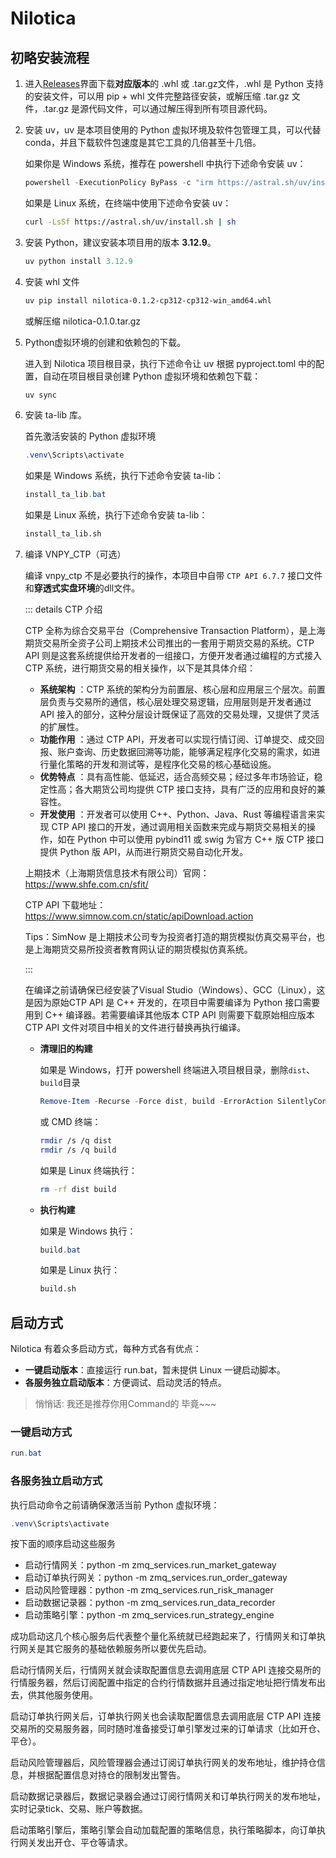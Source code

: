 # Nilotica

## 初略安装流程
1. 进入[Releases](https://github.com/Lumosylva/Nilotica/releases)界面下载**对应版本**的 .whl 或 .tar.gz文件，.whl 是 Python 支持的安装文件，可以用 pip + whl 文件完整路径安装，或解压缩 .tar.gz 文件，.tar.gz 是源代码文件，可以通过解压得到所有项目源代码。

2. 安装 uv，uv 是本项目使用的 Python 虚拟环境及软件包管理工具，可以代替 conda，并且下载软件包速度是其它工具的几倍甚至十几倍。

   如果你是 Windows 系统，推荐在 powershell 中执行下述命令安装 uv：

   ```powershell
   powershell -ExecutionPolicy ByPass -c "irm https://astral.sh/uv/install.ps1 | iex"
   ```

   如果是 Linux 系统，在终端中使用下述命令安装 uv：

   ```bash
   curl -LsSf https://astral.sh/uv/install.sh | sh
   ```

3. 安装 Python，建议安装本项目用的版本 **3.12.9**。

   ```powershell
   uv python install 3.12.9
   ```

4. 安装 whl 文件

   ```bash
   uv pip install nilotica-0.1.2-cp312-cp312-win_amd64.whl
   ```

   或解压缩 nilotica-0.1.0.tar.gz

5. Python虚拟环境的创建和依赖包的下载。

   进入到 Nilotica 项目根目录，执行下述命令让 uv 根据 pyproject.toml 中的配置，自动在项目根目录创建 Python 虚拟环境和依赖包下载：

   ```powershell
   uv sync
   ```

6. 安装 ta-lib 库。

   首先激活安装的 Python 虚拟环境

   ```powershell
   .venv\Scripts\activate
   ```

   如果是 Windows 系统，执行下述命令安装 ta-lib：

   ```powershell
   install_ta_lib.bat
   ```

   如果是 Linux 系统，执行下述命令安装 ta-lib：

   ```bash
   install_ta_lib.sh
   ```

7. 编译 VNPY_CTP（可选）

   编译 vnpy_ctp 不是必要执行的操作，本项目中自带 `CTP API 6.7.7` 接口文件和**穿透式实盘环境**的dll文件。

   ::: details CTP 介绍

   CTP 全称为综合交易平台（Comprehensive Transaction Platform），是上海期货交易所全资子公司上期技术公司推出的一套用于期货交易的系统。CTP API 则是这套系统提供给开发者的一组接口，方便开发者通过编程的方式接入 CTP 系统，进行期货交易的相关操作，以下是其具体介绍：

   - **系统架构** ：CTP 系统的架构分为前置层、核心层和应用层三个层次。前置层负责与交易所的通信，核心层处理交易逻辑，应用层则是开发者通过 API 接入的部分，这种分层设计既保证了高效的交易处理，又提供了灵活的扩展性。
   - **功能作用** ：通过 CTP API，开发者可以实现行情订阅、订单提交、成交回报、账户查询、历史数据回溯等功能，能够满足程序化交易的需求，如进行量化策略的开发和测试等，是程序化交易的核心基础设施。
   - **优势特点** ：具有高性能、低延迟，适合高频交易；经过多年市场验证，稳定性高；各大期货公司均提供 CTP 接口支持，具有广泛的应用和良好的兼容性。
   - **开发使用** ：开发者可以使用 C++、Python、Java、Rust 等编程语言来实现 CTP API 接口的开发，通过调用相关函数来完成与期货交易相关的操作，如在 Python 中可以使用 pybind11 或 swig 为官方 C++ 版 CTP 接口提供 Python 版 API，从而进行期货交易自动化开发。

   上期技术（上海期货信息技术有限公司）官网：https://www.shfe.com.cn/sfit/

   CTP API 下载地址：https://www.simnow.com.cn/static/apiDownload.action

   Tips：SimNow 是上期技术公司专为投资者打造的期货模拟仿真交易平台，也是上海期货交易所投资者教育网认证的期货模拟仿真系统。

   :::

   在编译之前请确保已经安装了Visual Studio（Windows）、GCC（Linux），这是因为原始CTP API 是 C++ 开发的，在项目中需要编译为 Python 接口需要用到 C++ 编译器。若需要编译其他版本 CTP API 则需要下载原始相应版本 CTP API 文件对项目中相关的文件进行替换再执行编译。

   - **清理旧的构建**

     如果是 Windows，打开 powershell 终端进入项目根目录，删除`dist`、`build`目录

     ```powershell
     Remove-Item -Recurse -Force dist, build -ErrorAction SilentlyContinue
     ```

     或 CMD 终端：

     ```bash
     rmdir /s /q dist
     rmdir /s /q build
     ```

     如果是 Linux 终端执行：

     ```bash
     rm -rf dist build
     ```

   - **执行构建**

     如果是 Windows 执行：

     ```powershell
     build.bat
     ```

     如果是 Linux 执行：

     ```bash
     build.sh
     ```

## 启动方式

Nilotica 有着众多启动方式，每种方式各有优点：

- **一键启动版本**：直接运行 run.bat，暂未提供 Linux 一键启动脚本。
- **各服务独立启动版本**：方便调试、启动灵活的特点。

> 悄悄话: 我还是推荐你用Command的 毕竟~~~
### 一键启动方式
```powershell
run.bat
```

### 各服务独立启动方式

执行启动命令之前请确保激活当前 Python 虚拟环境：

```powershell
.venv\Scripts\activate
```

按下面的顺序启动这些服务

- 启动行情网关：python -m zmq_services.run_market_gateway
- 启动订单执行网关：python -m zmq_services.run_order_gateway
- 启动风险管理器：python -m zmq_services.run_risk_manager
- 启动数据记录器：python -m zmq_services.run_data_recorder
- 启动策略引擎：python -m zmq_services.run_strategy_engine

成功启动这几个核心服务后代表整个量化系统就已经跑起来了，行情网关和订单执行网关是其它服务的基础依赖服务所以要优先启动。

启动行情网关后，行情网关就会读取配置信息去调用底层 CTP API 连接交易所的行情服务器，然后订阅配置中指定的合约行情数据并且通过指定地址把行情发布出去，供其他服务使用。

启动订单执行网关后，订单执行网关也会读取配置信息去调用底层 CTP API 连接交易所的交易服务器，同时随时准备接受订单引擎发过来的订单请求（比如开仓、平仓）。

启动风险管理器后，风险管理器会通过订阅订单执行网关的发布地址，维护持仓信息，并根据配置信息对持仓的限制发出警告。

启动数据记录器后，数据记录器会通过订阅行情网关和订单执行网关的发布地址，实时记录tick、交易、账户等数据。

启动策略引擎后，策略引擎会自动加载配置的策略信息，执行策略脚本，向订单执行网关发出开仓、平仓等请求。
